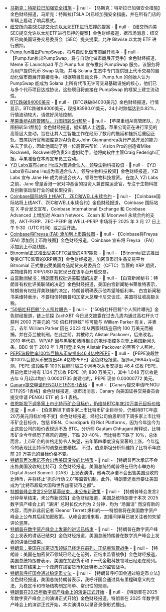 - [马斯克：特斯拉已加强安全措施](https://flash.jin10.com/detail/20250321014632711800) - 📰 null - 【马斯克：特斯拉已加强安全措施】金色财经报道，马斯克：特斯拉(TSLA.O)已经加强安全措施，并在所有门店的车辆上启动了哨兵模式。
- [纽交所向美SEC提交允许以太坊ETF进行质押的提案](https://www.nyse.com/publicdocs/nyse/markets/nyse-arca/rule-filings/filings/2025/SR-NYSEArca-2025-25.pdf) - 📰 null - 【纽交所向美SEC提交允许以太坊ETF进行质押的提案】金色财经报道，据市场消息：纽交所已向美国证券交易委员会（SEC）提交提案，允许 Bitwise 以太坊 ETF 进行质押。
- [Pump.fun推出PumpSwap，将与自动化做市商展开竞争](https://www.coindesk.com/markets/2025/03/20/inside-pump-fun-s-plan-to-dominate-solana-defi-trading) - 📰 null - 【Pump.fun推出PumpSwap，将与自动化做市商展开竞争】金色财经报道，Meme 币 Launchpad 平台 Pump.fun 宣布推出 PumpSwap 服务，该服务将为用户提供代币 Swap 功能，并与 Solana 生态中专门提供链上代币交易的自动化做市商展开直接竞争。根据项目启动文件，Pump.fun 的创始人认为 PumpSwap 能成为 Solana 上所有代币无许可交易基础设施的核心，他们已与多个代币项目达成协议，这些项目将直接在 PumpSwap 的框架上建立流动性。
- [BTC跌破84000美元]() - 📰 null - 【BTC跌破84000美元】金色财经报道，行情显示，BTC跌破84000美元，现报83990.01美元，24小时跌幅达到0.82%，行情波动较大，请做好风险控制。
- [苹果重组AI高管团队，力图扭转Siri颓势](https://www.cls.cn/detail/1978747) - 📰 null - 【苹果重组AI高管团队，力图扭转Siri颓势】金色财经报道，据知情人士透露，苹果公司正在进行罕见的高管层大变动，旨在让其人工智能工作在经历了数月的拖延和挫折后重回正轨。首席执行官蒂姆库克对AI负责人John Giannandrea执行产品开发的能力失去了信心，因此他调动了另一位高管来帮忙：Vision Pro的创造者Mike Rockwell。Rockwell将负责Siri虚拟助手，他将向软件主管Craig Federighi汇报。苹果准备在本周宣布员工变动。
- [YZi Labs宣布Jane He成为普通合伙人，领导生物科技投资](https://x.com/yzilabs/status/1902755119911039287) - 📰 null - 【YZi Labs宣布Jane He成为普通合伙人，领导生物科技投资】金色财经报道，YZi Labs 宣布 Jane He 成为普通合伙人，领导生物科技投资。 
在加入 YZi Labs 之前，Jane 曾是香港一家对冲基金的投资人兼首席运营官，专注于生物科技及创新驱动型行业的成长型投资。
- [Coinbase国际站将上线AKT、ZEC和WELL永续合约](https://x.com/CoinbaseIntExch/status/1902752033255370868) - 📰 null - 【Coinbase国际站将上线AKT、ZEC和WELL永续合约】金色财经报道， Coinbase 国际站在 X 平台发文宣布，Coinbase International Exchange 和 Coinbase Advanced 上增加对 Akash Network、Zcash 和 Moonwell 永续合约的支持，AKT-PERP、ZEC-PERP 和 WELL-PERP 市场将于 2025 年 3 月 27 日上午 9:30（UTC 时间）或之后开放。
- [Coinbase将Freysa (FAI) 添加到上币路线图](https://x.com/CoinbaseAssets/status/1902751754883616768) - 📰 null - 【Coinbase将Freysa (FAI) 添加到上币路线图】金色财经报道，Coinbase 宣布将 Freysa （FAI）添加到上币路线图。
- [Bitnomial正式推出受美CFTC监管的XRP期货](https://x.com/Bitnomial/status/1902716174586016249) - 📰 null - 【Bitnomial正式推出受美CFTC监管的XRP期货】金色财经报道，加密货币衍生品交易平台 Bitnomial 正式推出受美国商品期货交易委员会（CFTC）监管的 XRP 期货，实物结算的 XRP/USD 期货现已在该平台开启交易。
- [白宫新闻秘书：特朗普有权批评美联储的决定](https://www.cls.cn/detail/1978726) - 📰 null - 【白宫新闻秘书：特朗普有权批评美联储的决定】金色财经报道，美国白宫新闻秘书莱维特表示，特朗普有权批评美联储的决定，特朗普明确表示他希望降低利率。 
白宫新闻秘书莱维特表示，不要相信特朗普和加拿大总理卡尼交谈过，美国将征收高额关税。
- [“50倍杠杆巨鲸”个人照片曝光]() - 📰 null - 【“50倍杠杆巨鲸”个人照片曝光】金色财经报道，链上侦探 ZachXBT 今日发文披露在过去几周内通过高杠杆头寸获利 2000 万美元的 “50 倍杠杆巨鲸” 称可能与 William Parker 有关，并表示，去年 William Parker 因在 2023 年从两家赌场盗窃约 100 万美元而被捕，并在芬兰被判刑。在此之前，其被称为 Alistair Packover，后来改名。 
2010 年代初，WP/AP 因与黑客和赌博相关的欺诈指控多次登上英国新闻头条。BBC 曾于 2010 年 1 月刊登出名为 Alistair Packover 的黑客个人照片。
- [PEPE波段胜率100%巨鲸从币安提出46.4亿枚PEPE](https://x.com/ai_9684xtpa/status/1902736464066347224) - 📰 null - 【PEPE波段胜率100%巨鲸从币安提出46.4亿枚PEPE】金色财经报道，据@ai_9684xtpa监测，PEPE 波段胜率 100%巨鲸时隔三个月再次从币安提出 46.4 亿枚 PEPE，目前他累计持有 1.134 万亿枚 PEPE（约 880 万美元），其中 1.048 万亿枚是去年 6 月起以均价 0.00001735 美建仓的，PEPE 现价 0.00000772 美元。
- [Canary提交申请PENGU ETF的S-1表格](https://x.com/solidintel_x/status/1902743936658993511) - 📰 null - 【Canary提交申请PENGU ETF的S-1表格】金色财经报道，据市场消息，Canary 向美国证券交易委员会提交申请 PENGU ETF 的 S-1 表格。
- [伯恩斯坦下调多家上市比特币矿企目标价，仍维持BTC年底20万美元目标价格不变](https://www.theblock.co/post/347318/bernstein-cuts-price-targets-for-bitcoin-miners-amid-underperformance-relative-to-btc-in-2025) - 📰 null - 【伯恩斯坦下调多家上市比特币矿企目标价，仍维持BTC年底20万美元目标价格不变】金色财经报道，经纪公司伯恩斯坦下调多家上市比特币矿企目标价，包括 IREN、CleanSpark 和 Riot Platforms，因为今年迄今为止这些公司的股价表现远不及 BTC。分析师 Gautam Chhugani 解释说，比特币矿企今年经历了痛苦的调整，下跌 20-40%，而比特币下跌了 10%，总体而言，上市矿企的价格走势令人失望，去年第四季度没有显著的上涨，今年迄今的表现比比特币的调整还要糟糕。 
不过，伯恩斯坦分析师维持了比特币年底前 20 万美元的目标价格不变。
- [特朗普再次承诺不会出售美国没收的比特币](https://cointelegraph.com/news/trump-us-bitcoin-superpower-btc-price-breaks-4-month-downtrend) - 📰 null - 【特朗普再次承诺不会出售美国没收的比特币】金色财经报道，美国总统特朗普将在纽约市举办的 Digital Asset Summit（DAS）上发表演讲，他再次承诺不会出售美国没收的比特币，并将终止“扼杀行动 2.0”等监管机制。此外，特朗普还表示要让美国成为“比特币超级大国和世界加密货币之都”。
- [特朗普峰会发言2分钟草草结束，未公布新政策]() - 📰 null - 【特朗普峰会发言2分钟草草结束，未公布新政策】金色财经报道，美国总统特朗普于本次 2025 数字资产峰会上的 “演讲” 总时长仅大约为 2 分钟，均为 “场面话” 而没有新的内容，而并非此前记者 Eleanor Terrett 爆料的——特朗普将在美国数字资产峰会上公布其后续加密政策。 
从峰会直播来看，直播间弹幕已被关注者的失望评论竖屏。
- [特朗普在数字资产峰会上发表的讲话已结束]() - 📰 null - 【特朗普在数字资产峰会上发表的讲话已结束】金色财经报道，美国总统特朗普在数字资产峰会上发表的讲话已结束。
- [特朗普：美国在加密货币领域已经走在前列，正结束监管战争]() - 📰 null - 【特朗普：美国在加密货币领域已经走在前列，正结束监管战争】金色财经报道，美国总统特朗普表示，美国在加密货币和下一代金融科技领域已经走在前列。我们正在结束上一个政府在加密货币和比特币上的监管战争。
- [特朗普呼吁国会通过稳定币立法]() - 📰 null - 【特朗普呼吁国会通过稳定币立法】金色财经报道，美国总统特朗普表示，我呼吁国会通过具有里程碑意义的立法，为稳定币和市场结构制定简单、常识性的规则。
- [特朗普在2025年数字资产峰会上的演讲正式开始]() - 📰 null - 【特朗普在2025年数字资产峰会上的演讲正式开始】金色财经报道，特朗普在 2025 年数字资产峰会上的演讲正式开始，本次演讲以以录音录像形式播出。
